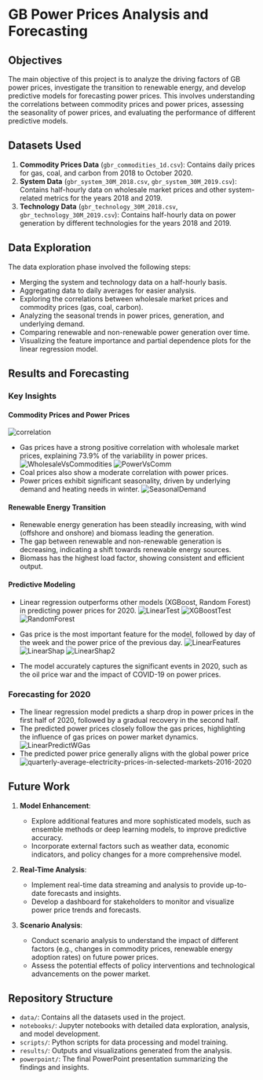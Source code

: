 # GB Power Prices Analysis and Forecasting

## Objectives
The main objective of this project is to analyze the driving factors of GB power prices, investigate the transition to renewable energy, and develop predictive models for forecasting power prices. This involves understanding the correlations between commodity prices and power prices, assessing the seasonality of power prices, and evaluating the performance of different predictive models.

## Datasets Used
1. **Commodity Prices Data** (`gbr_commodities_1d.csv`): Contains daily prices for gas, coal, and carbon from 2018 to October 2020.
2. **System Data** (`gbr_system_30M_2018.csv`, `gbr_system_30M_2019.csv`): Contains half-hourly data on wholesale market prices and other system-related metrics for the years 2018 and 2019.
3. **Technology Data** (`gbr_technology_30M_2018.csv`, `gbr_technology_30M_2019.csv`): Contains half-hourly data on power generation by different technologies for the years 2018 and 2019.

## Data Exploration
The data exploration phase involved the following steps:
- Merging the system and technology data on a half-hourly basis.
- Aggregating data to daily averages for easier analysis.
- Exploring the correlations between wholesale market prices and commodity prices (gas, coal, carbon).
- Analyzing the seasonal trends in power prices, generation, and underlying demand.
- Comparing renewable and non-renewable power generation over time.
- Visualizing the feature importance and partial dependence plots for the linear regression model.

## Results and Forecasting

### Key Insights

#### Commodity Prices and Power Prices
![correlation](https://github.com/user-attachments/assets/637f2824-19f4-405e-992d-1597ff6b0999)
- Gas prices have a strong positive correlation with wholesale market prices, explaining 73.9% of the variability in power prices.
![WholesaleVsCommodities](https://github.com/user-attachments/assets/c81c9166-e298-4bf5-bcce-890f2a1f376f)
![PowerVsComm](https://github.com/user-attachments/assets/8093e9e0-95b3-40e2-ace5-dcebb8f151c8)
- Coal prices also show a moderate correlation with power prices.
- Power prices exhibit significant seasonality, driven by underlying demand and heating needs in winter.
![SeasonalDemand](https://github.com/user-attachments/assets/d37adff1-8259-4fa7-be84-de289dda42f7)

#### Renewable Energy Transition
- Renewable energy generation has been steadily increasing, with wind (offshore and onshore) and biomass leading the generation.
- The gap between renewable and non-renewable generation is decreasing, indicating a shift towards renewable energy sources.
- Biomass has the highest load factor, showing consistent and efficient output.

#### Predictive Modeling
- Linear regression outperforms other models (XGBoost, Random Forest) in predicting power prices for 2020.
![LinearTest](https://github.com/user-attachments/assets/a749bc54-b35e-41a8-a7fc-17357214e63c)
![XGBoostTest](https://github.com/user-attachments/assets/c401e8c3-1412-4a18-b9ae-c23349b88c91)
![RandomForest](https://github.com/user-attachments/assets/8ce19ee7-7e01-4c7c-881e-b3135c670f21)

- Gas price is the most important feature for the model, followed by day of the week and the power price of the previous day.
![LinearFeatures](https://github.com/user-attachments/assets/9eb180de-24c9-426c-9620-deffd2508813)
![LinearShap](https://github.com/user-attachments/assets/3807137f-bf60-4334-be90-c548589d15e8)
![LinearShap2](https://github.com/user-attachments/assets/0c4f7fe0-9cbf-42d4-8a49-d9906302d2af)

- The model accurately captures the significant events in 2020, such as the oil price war and the impact of COVID-19 on power prices.

### Forecasting for 2020
- The linear regression model predicts a sharp drop in power prices in the first half of 2020, followed by a gradual recovery in the second half.
- The predicted power prices closely follow the gas prices, highlighting the influence of gas prices on power market dynamics.
![LinearPredictWGas](https://github.com/user-attachments/assets/ccd83519-cc6e-4d79-b3e3-c5f13a385bc0)
- The predicted power price generally aligns with the global power price
![quarterly-average-electricity-prices-in-selected-markets-2016-2020](https://github.com/user-attachments/assets/1bf6895b-973c-4244-8d6c-b3a4b25fd9e9)


## Future Work
1. **Model Enhancement**: 
   - Explore additional features and more sophisticated models, such as ensemble methods or deep learning models, to improve predictive accuracy.
   - Incorporate external factors such as weather data, economic indicators, and policy changes for a more comprehensive model.

2. **Real-Time Analysis**:
   - Implement real-time data streaming and analysis to provide up-to-date forecasts and insights.
   - Develop a dashboard for stakeholders to monitor and visualize power price trends and forecasts.

3. **Scenario Analysis**:
   - Conduct scenario analysis to understand the impact of different factors (e.g., changes in commodity prices, renewable energy adoption rates) on future power prices.
   - Assess the potential effects of policy interventions and technological advancements on the power market.

## Repository Structure
- `data/`: Contains all the datasets used in the project.
- `notebooks/`: Jupyter notebooks with detailed data exploration, analysis, and model development.
- `scripts/`: Python scripts for data processing and model training.
- `results/`: Outputs and visualizations generated from the analysis.
- `powerpoint/`: The final PowerPoint presentation summarizing the findings and insights.


